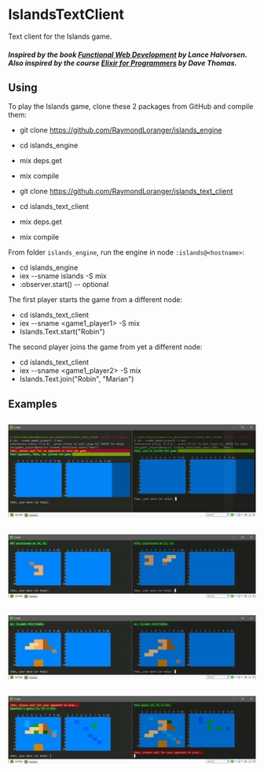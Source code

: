 # IslandsTextClient

 Text client for the Islands game.

##### Inspired by the book [Functional Web Development](https://pragprog.com/book/lhelph/functional-web-development-with-elixir-otp-and-phoenix) by Lance Halvorsen.</br>Also inspired by the course [Elixir for Programmers](https://codestool.coding-gnome.com/courses/elixir-for-programmers) by Dave Thomas.

## Using

To play the Islands game, clone these 2 packages from GitHub and compile them:

  - git clone https://github.com/RaymondLoranger/islands_engine
  - cd islands_engine
  - mix deps.get
  - mix compile

  - git clone https://github.com/RaymondLoranger/islands_text_client
  - cd islands_text_client
  - mix deps.get
  - mix compile

From folder `islands_engine`, run the engine in node `:islands@<hostname>`:

  - cd islands_engine
  - iex --sname islands -S mix
  - :observer.start() -- optional

The first player starts the game from a different node:

  - cd islands_text_client
  - iex --sname <game1_player1> -S mix
  - Islands.Text.start("Robin")

The second player joins the game from yet a different node:

  - cd islands_text_client
  - iex --sname <game1_player2> -S mix
  - Islands.Text.join("Robin", "Marian")

## Examples
## ![start](images/start.png)
## ![positioned](images/positioned.png)
## ![all_positioned](images/all_positioned.png)
## ![guess](images/guess.png)
